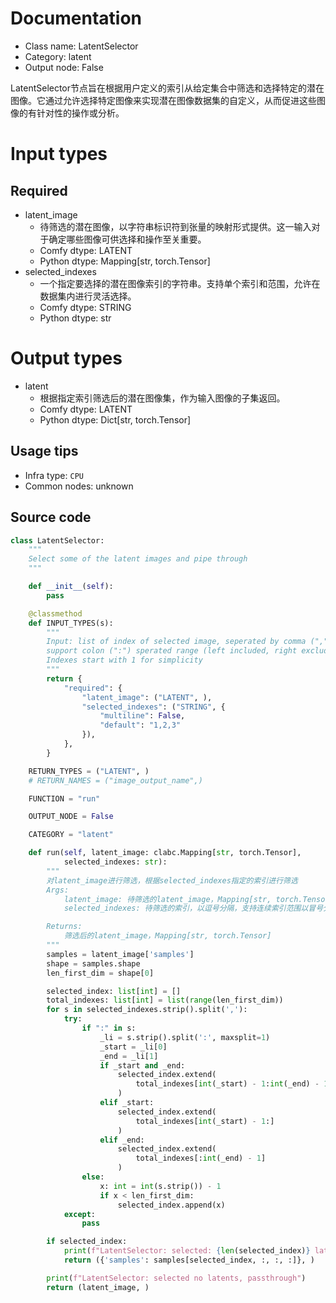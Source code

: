 
# Documentation
- Class name: LatentSelector
- Category: latent
- Output node: False

LatentSelector节点旨在根据用户定义的索引从给定集合中筛选和选择特定的潜在图像。它通过允许选择特定图像来实现潜在图像数据集的自定义，从而促进这些图像的有针对性的操作或分析。

# Input types
## Required
- latent_image
    - 待筛选的潜在图像，以字符串标识符到张量的映射形式提供。这一输入对于确定哪些图像可供选择和操作至关重要。
    - Comfy dtype: LATENT
    - Python dtype: Mapping[str, torch.Tensor]
- selected_indexes
    - 一个指定要选择的潜在图像索引的字符串。支持单个索引和范围，允许在数据集内进行灵活选择。
    - Comfy dtype: STRING
    - Python dtype: str

# Output types
- latent
    - 根据指定索引筛选后的潜在图像集，作为输入图像的子集返回。
    - Comfy dtype: LATENT
    - Python dtype: Dict[str, torch.Tensor]


## Usage tips
- Infra type: `CPU`
- Common nodes: unknown


## Source code
```python
class LatentSelector:
    """
    Select some of the latent images and pipe through
    """

    def __init__(self):
        pass

    @classmethod
    def INPUT_TYPES(s):
        """
        Input: list of index of selected image, seperated by comma (",")
        support colon (":") sperated range (left included, right excluded) 
        Indexes start with 1 for simplicity
        """
        return {
            "required": {
                "latent_image": ("LATENT", ),
                "selected_indexes": ("STRING", {
                    "multiline": False,
                    "default": "1,2,3"
                }),
            },
        }

    RETURN_TYPES = ("LATENT", )
    # RETURN_NAMES = ("image_output_name",)

    FUNCTION = "run"

    OUTPUT_NODE = False

    CATEGORY = "latent"

    def run(self, latent_image: clabc.Mapping[str, torch.Tensor],
            selected_indexes: str):
        """
        对latent_image进行筛选，根据selected_indexes指定的索引进行筛选
        Args:
            latent_image: 待筛选的latent_image，Mapping[str, torch.Tensor]，包含'samples'字段
            selected_indexes: 待筛选的索引，以逗号分隔，支持连续索引范围以冒号分隔，例如'1,3,5:7,9'

        Returns:
            筛选后的latent_image，Mapping[str, torch.Tensor]
        """
        samples = latent_image['samples']
        shape = samples.shape
        len_first_dim = shape[0]

        selected_index: list[int] = []
        total_indexes: list[int] = list(range(len_first_dim))
        for s in selected_indexes.strip().split(','):
            try:
                if ":" in s:
                    _li = s.strip().split(':', maxsplit=1)
                    _start = _li[0]
                    _end = _li[1]
                    if _start and _end:
                        selected_index.extend(
                            total_indexes[int(_start) - 1:int(_end) - 1]
                        )
                    elif _start:
                        selected_index.extend(
                            total_indexes[int(_start) - 1:]
                        )
                    elif _end:
                        selected_index.extend(
                            total_indexes[:int(_end) - 1]
                        )
                else:
                    x: int = int(s.strip()) - 1
                    if x < len_first_dim:
                        selected_index.append(x)
            except:
                pass

        if selected_index:
            print(f"LatentSelector: selected: {len(selected_index)} latents")
            return ({'samples': samples[selected_index, :, :, :]}, )

        print(f"LatentSelector: selected no latents, passthrough")
        return (latent_image, )

```
